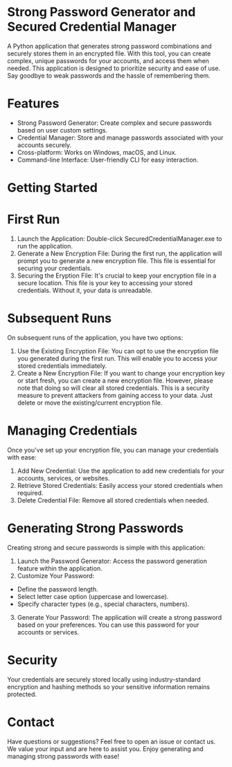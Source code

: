 # Strong Password Generator and Secured Credential Manager
A Python application that generates strong password combinations and securely stores them in an encrypted file. With this tool, you can create complex, unique passwords for your accounts, and access them when needed. This application is designed to prioritize security and ease of use. Say goodbye to weak passwords and the hassle of remembering them. 

# Features
- Strong Password Generator: Create complex and secure passwords based on user custom settings.<br>
- Credential Manager: Store and manage passwords associated with your accounts securely.<br>
- Cross-platform: Works on Windows, macOS, and Linux.<br>
- Command-line Interface: User-friendly CLI for easy interaction.<br>

# Getting Started
# First Run
1. Launch the Application: Double-click SecuredCredentialManager.exe to run the application.
2. Generate a New Encryption File: During the first run, the application will prompt you to generate a new encryption file. This file is essential for securing your credentials. 
3. Securing the Eryption File: It's crucial to keep your encryption file in a secure location. This file is your key to accessing your stored credentials. Without it, your data is unreadable.
   
# Subsequent Runs
On subsequent runs of the application, you have two options:
1. Use the Existing Encryption File: You can opt to use the encryption file you generated during the first run. This will enable you to access your stored credentials immediately.
2. Create a New Encryption File: If you want to change your encryption key or start fresh, you can create a new encryption file. However, please note that doing so will clear all stored credentials. This is a security measure to prevent attackers from gaining access to your data. Just delete or move the existing/current encryption file.

# Managing Credentials
Once you've set up your encryption file, you can manage your credentials with ease: 
1. Add New Credential: Use the application to add new credentials for your accounts, services, or websites.
2. Retrieve Stored Credentials: Easily access your stored credentials when required.
3. Delete Credential File: Remove all stored credentials when needed.

# Generating Strong Passwords
Creating strong and secure passwords is simple with this application:
1. Launch the Password Generator: Access the password generation feature within the application.
2. Customize Your Password: <br>
- Define the password length. <br>
- Select letter case option (uppercase and lowercase). <br>
- Specify character types (e.g., special characters, numbers). <br>
3. Generate Your Password: The application will create a strong password based on your preferences. You can use this password for your accounts or services.

# Security
Your credentials are securely stored locally using industry-standard encryption and hashing methods so your sensitive information remains protected. 

# Contact
Have questions or suggestions? Feel free to open an issue or contact us. We value your input and are here to assist you.
Enjoy generating and managing strong passwords with ease!
